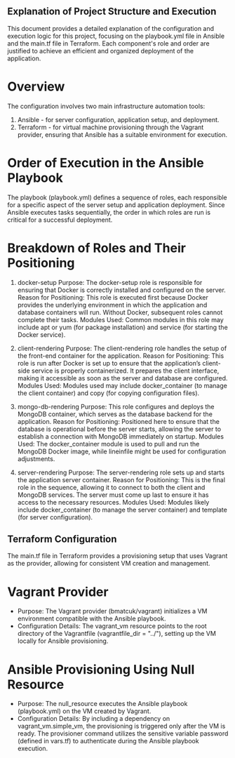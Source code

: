 ## Explanation of Project Structure and Execution
This document provides a detailed explanation of the configuration and execution logic for this project, focusing on the playbook.yml file in Ansible and the main.tf file in Terraform. Each component's role and order are justified to achieve an efficient and organized deployment of the application.

# Overview
The configuration involves two main infrastructure automation tools:

1. Ansible - for server configuration, application setup, and deployment.
2. Terraform - for virtual machine provisioning through the Vagrant provider, ensuring that Ansible has a suitable environment for execution.

# Order of Execution in the Ansible Playbook
The playbook (playbook.yml) defines a sequence of roles, each responsible for a specific aspect of the server setup and application deployment. Since Ansible executes tasks sequentially, the order in which roles are run is critical for a successful deployment.

# Breakdown of Roles and Their Positioning
1. docker-setup
Purpose: The docker-setup role is responsible for ensuring that Docker is correctly installed and configured on the server.
Reason for Positioning: This role is executed first because Docker provides the underlying environment in which the application and database containers will run. Without Docker, subsequent roles cannot complete their tasks.
Modules Used: Common modules in this role may include apt or yum (for package installation) and service (for starting the Docker service).

2. client-rendering
Purpose: The client-rendering role handles the setup of the front-end container for the application.
Reason for Positioning: This role is run after Docker is set up to ensure that the application’s client-side service is properly containerized. It prepares the client interface, making it accessible as soon as the server and database are configured.
Modules Used: Modules used may include docker_container (to manage the client container) and copy (for copying configuration files).

3. mongo-db-rendering
Purpose: This role configures and deploys the MongoDB container, which serves as the database backend for the application.
Reason for Positioning: Positioned here to ensure that the database is operational before the server starts, allowing the server to establish a connection with MongoDB immediately on startup.
Modules Used: The docker_container module is used to pull and run the MongoDB Docker image, while lineinfile might be used for configuration adjustments.

4. server-rendering
Purpose: The server-rendering role sets up and starts the application server container.
Reason for Positioning: This is the final role in the sequence, allowing it to connect to both the client and MongoDB services. The server must come up last to ensure it has access to the necessary resources.
Modules Used: Modules likely include docker_container (to manage the server container) and template (for server configuration).

## Terraform Configuration
The main.tf file in Terraform provides a provisioning setup that uses Vagrant as the provider, allowing for consistent VM creation and management.

# Vagrant Provider
- Purpose: The Vagrant provider (bmatcuk/vagrant) initializes a VM environment compatible with the Ansible playbook.
- Configuration Details: The vagrant_vm resource points to the root directory of the Vagrantfile (vagrantfile_dir = "../"), setting up the VM locally for Ansible provisioning.
# Ansible Provisioning Using Null Resource
- Purpose: The null_resource executes the Ansible playbook (playbook.yml) on the VM created by Vagrant.
- Configuration Details: By including a dependency on vagrant_vm.simple_vm, the provisioning is triggered only after the VM is ready. The provisioner command utilizes the sensitive variable password (defined in vars.tf) to authenticate during the Ansible playbook execution.